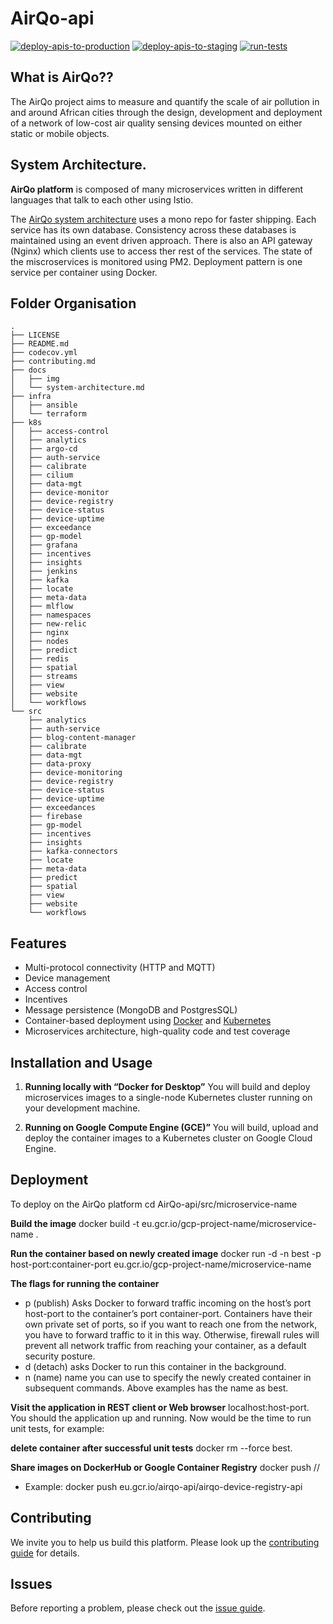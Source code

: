 # AirQo-api

[![deploy-apis-to-production](https://github.com/airqo-platform/AirQo-api/actions/workflows/deploy-apis-to-production.yml/badge.svg)](https://github.com/airqo-platform/AirQo-api/actions/workflows/deploy-apis-to-production.yml) [![deploy-apis-to-staging](https://github.com/airqo-platform/AirQo-api/actions/workflows/deploy-apis-to-staging.yml/badge.svg)](https://github.com/airqo-platform/AirQo-api/actions/workflows/deploy-apis-to-staging.yml) [![run-tests](https://github.com/airqo-platform/AirQo-api/actions/workflows/test-changes.yml/badge.svg)](https://github.com/airqo-platform/AirQo-api/actions/workflows/test-changes.yml)

## What is AirQo??

The AirQo project aims to measure and quantify the scale of air pollution in and around African cities through the design, development and deployment of a network of low-cost air quality sensing devices mounted on either static or mobile objects.

## System Architecture.

**AirQo platform** is composed of many microservices written in different languages that talk to each other using Istio.

The [AirQo system architecture](https://github.com/airqo-platform/AirQo-api/wiki/System-Architecture) uses a mono repo for faster shipping. Each service has its own database. Consistency across these databases is maintained using an event driven approach. There is also an API gateway (Nginx) which clients use to access ther rest of the services. The state of the miscroservices is monitored using PM2. Deployment pattern is one service per container using Docker.

## Folder Organisation
```
.
├── LICENSE
├── README.md
├── codecov.yml
├── contributing.md
├── docs
│   ├── img
│   └── system-architecture.md
├── infra
│   ├── ansible
│   └── terraform
├── k8s
│   ├── access-control
│   ├── analytics
│   ├── argo-cd
│   ├── auth-service
│   ├── calibrate
│   ├── cilium
│   ├── data-mgt
│   ├── device-monitor
│   ├── device-registry
│   ├── device-status
│   ├── device-uptime
│   ├── exceedance
│   ├── gp-model
│   ├── grafana
│   ├── incentives
│   ├── insights
│   ├── jenkins
│   ├── kafka
│   ├── locate
│   ├── meta-data
│   ├── mlflow
│   ├── namespaces
│   ├── new-relic
│   ├── nginx
│   ├── nodes
│   ├── predict
│   ├── redis
│   ├── spatial
│   ├── streams
│   ├── view
│   ├── website
│   └── workflows
└── src
    ├── analytics
    ├── auth-service
    ├── blog-content-manager
    ├── calibrate
    ├── data-mgt
    ├── data-proxy
    ├── device-monitoring
    ├── device-registry
    ├── device-status
    ├── device-uptime
    ├── exceedances
    ├── firebase
    ├── gp-model
    ├── incentives
    ├── insights
    ├── kafka-connectors
    ├── locate
    ├── meta-data
    ├── predict
    ├── spatial
    ├── view
    ├── website
    └── workflows
```

## Features

- Multi-protocol connectivity (HTTP and MQTT)
- Device management
- Access control
- Incentives
- Message persistence (MongoDB and PostgresSQL)
- Container-based deployment using [Docker](https://www.docker.com/) and [Kubernetes](https://kubernetes.io/)
- Microservices architecture, high-quality code and test coverage

## Installation and Usage

1. **Running locally with “Docker for Desktop”** You will build and deploy microservices images to a single-node Kubernetes cluster running on your development machine.

2. **Running on Google Compute Engine (GCE)”** You will build, upload and deploy the container images to a Kubernetes cluster on Google Cloud Engine.

## Deployment

To deploy on the AirQo platform
cd AirQo-api/src/microservice-name

**Build the image**
docker build -t eu.gcr.io/gcp-project-name/microservice-name .

**Run the container based on newly created image**
docker run -d -n best -p host-port:container-port eu.gcr.io/gcp-project-name/microservice-name

**The flags for running the container**

- p (publish)
  Asks Docker to forward traffic incoming on the host’s port host-port to the container’s port container-port. Containers have their own private set of ports, so if you want to reach one from the network, you have to forward traffic to it in this way. Otherwise, firewall rules will prevent all network traffic from reaching your container, as a default security posture.
- d (detach)
  asks Docker to run this container in the background.
- n (name)
  name you can use to specify the newly created container in subsequent commands. Above examples has the name as best.

**Visit the application in REST client or Web browser**
localhost:host-port. You should the application up and running. Now would be the time to run unit tests, for example:

**delete container after successful unit tests**
docker rm --force best.

**Share images on DockerHub or Google Container Registry**
docker push <host-name>/<GCP project>/<microservice-name>

- Example: docker push eu.gcr.io/airqo-api/airqo-device-registry-api

## Contributing

We invite you to help us build this platform. Please look up the [contributing guide](/contributing.md) for details.

## Issues

Before reporting a problem, please check out the [issue guide](https://github.com/airqo-platform/AirQo-api/wiki#reporting-issues).

